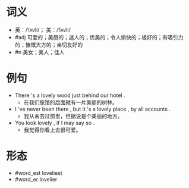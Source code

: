# 词义
- 英：/ˈlʌvli/； 美：/ˈlʌvli/
- #adj 可爱的；美丽的；迷人的；优美的；令人愉快的；极好的；有吸引力的；慷慨大方的；亲切友好的
- #n 美女；美人；佳人
# 例句
- There 's a lovely wood just behind our hotel .
	- 在我们旅馆的后面就有一片美丽的树林。
- I 've never been there , but it 's a lovely place , by all accounts .
	- 我从未去过那里，但据说是个美丽的地方。
- You look lovely , if I may say so .
	- 我觉得你看上去很可爱。
# 形态
- #word_est loveliest
- #word_er lovelier
